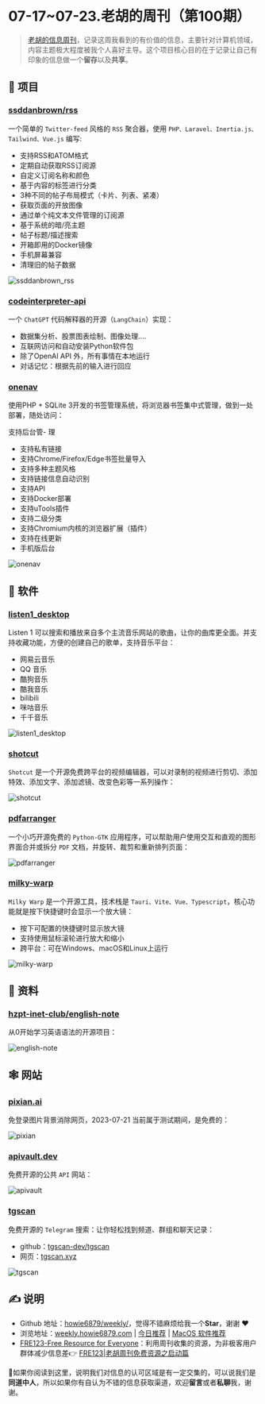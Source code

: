 # 07-17~07-23.老胡的周刊（第100期）

> [老胡的信息周刊](https://weekly.howie6879.com/)，记录这周我看到的有价值的信息，主要针对计算机领域，内容主题极大程度被我个人喜好主导。这个项目核心目的在于记录让自己有印象的信息做一个**留存**以及**共享**。

## 🎯 项目

### [ssddanbrown/rss](https://github.com/ssddanbrown/rss)

一个简单的 `Twitter-feed` 风格的 `RSS` 聚合器，使用 `PHP、Laravel、Inertia.js、Tailwind、Vue.js` 编写:

- 支持RSS和ATOM格式
- 定期自动获取RSS订阅源
- 自定义订阅名称和颜色
- 基于内容的标签进行分类
- 3种不同的帖子布局模式（卡片、列表、紧凑）
- 获取页面的开放图像
- 通过单个纯文本文件管理的订阅源
- 基于系统的暗/亮主题
- 帖子标题/描述搜索
- 开箱即用的Docker镜像
- 手机屏幕兼容
- 清理旧的帖子数据

![ssddanbrown_rss](https://images-1252557999.file.myqcloud.com/uPic/ssddanbrown_rss.png)

### [codeinterpreter-api](https://github.com/shroominic/codeinterpreter-api)

一个 `ChatGPT` 代码解释器的开源（`LangChain`）实现：

- 数据集分析、股票图表绘制、图像处理....
- 互联网访问和自动安装Python软件包
- 除了OpenAI API 外，所有事情在本地运行
- 对话记忆：根据先前的输入进行回应

### [onenav](https://github.com/helloxz/onenav)

使用PHP + SQLite 3开发的书签管理系统，将浏览器书签集中式管理，做到一处部署，随处访问：

支持后台管- 理
- 支持私有链接
- 支持Chrome/Firefox/Edge书签批量导入
- 支持多种主题风格
- 支持链接信息自动识别
- 支持API
- 支持Docker部署
- 支持uTools插件
- 支持二级分类
- 支持Chromium内核的浏览器扩展（插件）
- 支持在线更新
- 手机版后台

![onenav](https://images-1252557999.file.myqcloud.com/uPic/onenav.png)

## 🤖 软件

### [listen1_desktop](https://github.com/listen1/listen1_desktop)

Listen 1 可以搜索和播放来自多个主流音乐网站的歌曲，让你的曲库更全面。并支持收藏功能，方便的创建自己的歌单，支持音乐平台：

- 网易云音乐
- QQ 音乐
- 酷狗音乐
- 酷我音乐
- bilibili
- 咪咕音乐
- 千千音乐

![listen1_desktop](https://images-1252557999.file.myqcloud.com/uPic/listen1_desktop.png)

### [shotcut](https://github.com/mltframework/shotcut)

`Shotcut` 是一个开源免费跨平台的视频编辑器，可以对录制的视频进行剪切、添加特效、添加文字、添加滤镜、改变色彩等一系列操作：

![shotcut](https://images-1252557999.file.myqcloud.com/uPic/shotcut.png)

### [pdfarranger](https://github.com/pdfarranger/pdfarranger)

一个小巧开源免费的 `Python-GTK` 应用程序，可以帮助用户使用交互和直观的图形界面合并或拆分 `PDF` 文档，并旋转、裁剪和重新排列页面：

![pdfarranger](https://images-1252557999.file.myqcloud.com/uPic/pdfarranger.png)

### [milky-warp](https://github.com/hugoattal/milky-warp)

`Milky Warp` 是一个开源工具，技术栈是 `Tauri、Vite、Vue、Typescript`，核心功能就是按下快捷键时会显示一个放大镜：

- 按下可配置的快捷键时显示放大镜
- 支持使用鼠标滚轮进行放大和缩小
- 跨平台：可在Windows、macOS和Linux上运行

![milky-warp](https://images-1252557999.file.myqcloud.com/uPic/milky-warp.gif)

## 👀 资料

### [hzpt-inet-club/english-note](https://github.com/hzpt-inet-club/english-note)

从0开始学习英语语法的开源项目：

![english-note](https://images-1252557999.file.myqcloud.com/uPic/english-note.jpg)

## 🕸 网站

### [pixian.ai](https://pixian.ai/)

免登录图片背景消除网页，2023-07-21 当前属于测试期间，是免费的：

![pixian](https://images-1252557999.file.myqcloud.com/uPic/pixian.jpg)

### [apivault.dev](https://apivault.dev/)

免费开源的公共 `API` 网站：

![apivault](https://images-1252557999.file.myqcloud.com/uPic/apivault.jpg)

### [tgscan](https://tgscan.xyz/)

免费开源的 `Telegram` 搜索：让你轻松找到频道、群组和聊天记录：

- github：[tgscan-dev/tgscan](https://github.com/tgscan-dev/tgscan)
- 网页：[tgscan.xyz](https://tgscan.xyz/)

![tgscan](https://images-1252557999.file.myqcloud.com/uPic/tgscan.jpg)

## ✍️ 说明

- Github 地址：[howie6879/weekly/](https://github.com/howie6879/weekly/)，觉得不错麻烦给我一个**Star**，谢谢 ❤️
- 浏览地址：[weekly.howie6879.com](https://weekly.howie6879.com) | [今日推荐](https://weekly.howie6879.com/recommend/index.html) | [MacOS 软件推荐](https://weekly.howie6879.com/soft/mac.html)
- [FRE123-Free Resource for Everyone](https://www.fre123.com/)：利用周刊收集的资源，为非极客用户群体减少信息差👉 [FRE123|老胡周刊免费资源之启动篇](https://mp.weixin.qq.com/s/6El2AW93K4RiEHhma3vVPg)

🙌如果你阅读到这里，说明我们对信息的认可区域是有一定交集的，可以说我们是**同道中人**，所以如果你有自认为不错的信息获取渠道，欢迎**留言**或者**私聊**我，谢谢。
